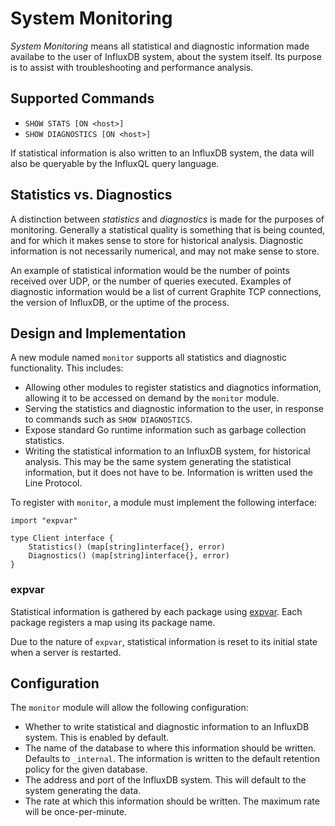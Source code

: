 # System Monitoring
_System Monitoring_ means all statistical and diagnostic information made availabe to the user of InfluxDB system, about the system itself. Its purpose is to assist with troubleshooting and performance analysis.

## Supported Commands

 * `SHOW STATS [ON <host>]`
 * `SHOW DIAGNOSTICS [ON <host>]`

If statistical information is also written to an InfluxDB system, the data will also be queryable by the InfluxQL query language.

## Statistics vs. Diagnostics
A distinction between _statistics_ and _diagnostics_ is made for the purposes of monitoring. Generally a statistical quality is something that is being counted, and for which it makes sense to store for historical analysis. Diagnostic information is not necessarily numerical, and may not make sense to store.

An example of statistical information would be the number of points received over UDP, or the number of queries executed. Examples of diagnostic information would be a list of current Graphite TCP connections, the version of InfluxDB, or the uptime of the process.

## Design and Implementation

A new module named `monitor` supports all statistics and diagnostic functionality. This includes:

 * Allowing other modules to register statistics and diagnotics information, allowing it to be accessed on demand by the `monitor` module.
 * Serving the statistics and diagnostic information to the user, in response to commands such as `SHOW DIAGNOSTICS`.
 * Expose standard Go runtime information such as garbage collection statistics.
 * Writing the statistical information to an InfluxDB system, for historical analysis. This may be the same system generating the statistical information, but it does not have to be. Information is written used the Line Protocol.

To register with `monitor`, a module must implement the following interface:

```
import "expvar"

type Client interface {
    Statistics() (map[string]interface{}, error)
    Diagnostics() (map[string]interface{}, error)
}
```

### expvar
Statistical information is gathered by each package using [expvar](https://golang.org/pkg/expvar). Each package registers a map using its package name.

Due to the nature of `expvar`, statistical information is reset to its initial state when a server is restarted.

## Configuration
The `monitor` module will allow the following configuration:

 * Whether to write statistical and diagnostic information to an InfluxDB system. This is enabled by default.
 * The name of the database to where this information should be written. Defaults to `_internal`. The information is written to the default retention policy for the given database.
 * The address and port of the InfluxDB system. This will default to the system generating the data.
 * The rate at which this information should be written. The maximum rate will be once-per-minute.
